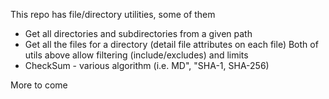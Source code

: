 This repo has file/directory utilities, some of them
- Get all directories and subdirectories from a given path
- Get all the files for a directory (detail file attributes on each file)
Both of utils above allow filtering (include/excludes) and limits
- CheckSum - various algorithm (i.e. MD", "SHA-1, SHA-256)

More to come
